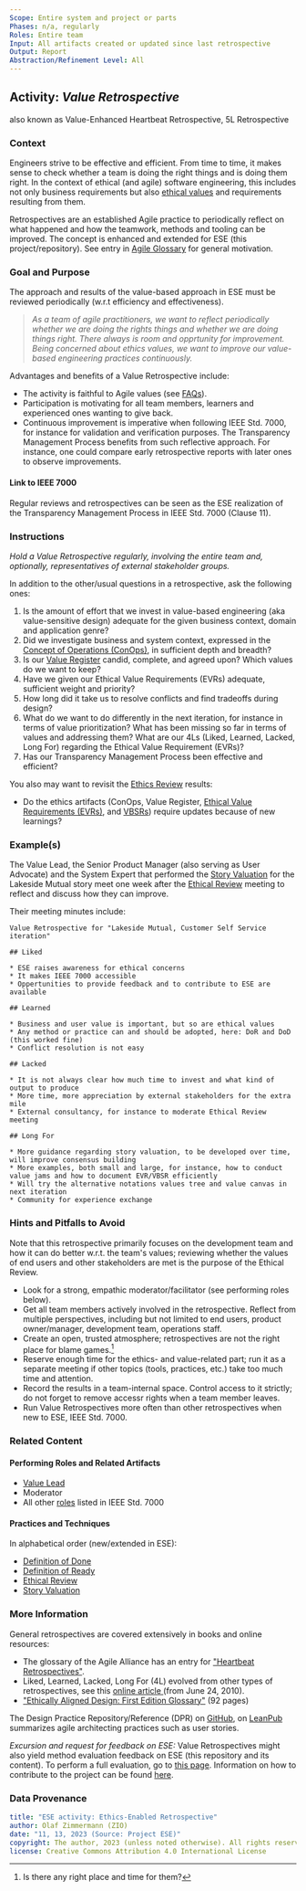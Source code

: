 ```yaml
---
Scope: Entire system and project or parts
Phases: n/a, regularly
Roles: Entire team
Input: All artifacts created or updated since last retrospective
Output: Report
Abstraction/Refinement Level: All
---
```


Activity: *Value Retrospective*
-------------------------------
also known as Value-Enhanced Heartbeat Retrospective, 5L Retrospective 

### Context

Engineers strive to be effective and efficient. From time to time, it makes sense to check whether a team is doing the right things and is doing them right. In the context of ethical (and agile) software engineering, this includes not only business requirements but also [ethical values](/ESE-Glossary.md#ethical-value) and requirements resulting from them.

Retrospectives are an established Agile practice to periodically reflect on what happened and how the teamwork, methods and tooling can be improved. The concept is enhanced and extended for ESE (this project/repository). See entry in [Agile Glossary](https://www.agilealliance.org/glossary/heartbeat-retrospective/) for general motivation.


### Goal and Purpose

The approach and results of the value-based approach in ESE must be reviewed periodically (w.r.t efficiency and effectiveness).

> *As a team of agile practitioners, we want to reflect periodically whether we are doing the rights things and whether we are doing things right. There always is room and opprtunity for improvement. Being concerned about ethics values, we want to improve our value-based engineering practices continuously.*

Advantages and benefits of a Value Retrospective include: 

* The activity is faithful to Agile values (see [FAQs](/ESE-FAQ.md)).
* Participation is motivating for all team members, learners and experienced ones wanting to give back.
* Continuous improvement is imperative when following IEEE Std. 7000, for instance for validation and verification purposes. The Transparency Management Process benefits from such reflective approach. For instance, one could compare early retrospective reports with later ones to observe improvements.

#### Link to IEEE 7000

Regular reviews and retrospectives can be seen as the ESE realization of the Transparency Management Process in IEEE Std. 7000 (Clause 11).


### Instructions 

*Hold a Value Retrospective regularly, involving the entire team and, optionally, representatives of external stakeholder groups.*

In addition to the other/usual questions in a retrospective, ask the following ones: 

1. Is the amount of effort that we invest in value-based engineering (aka value-sensitive design) adequate for the given business context, domain and application genre? 
2. Did we investigate business and system context, expressed in the [Concept of Operations (ConOps)](/ESE-Glossary.md#conops), in sufficient depth and breadth?
3. Is our [Value Register](/ESE-Glossary.md#value-register) candid, complete, and agreed upon? Which values do we want to keep? 
4. Have we given our Ethical Value Requirements (EVRs) adequate, sufficient weight and priority?
5. How long did it take us to resolve conflicts and find tradeoffs during design? 
6. What do we want to do differently in the next iteration, for instance in terms of value prioritization? What has been missing so far in terms of values and addressing them? What are our 4Ls (Liked, Learned, Lacked, Long For) regarding the Ethical Value Requirement (EVRs)? 
7. Has our Transparency Management Process been effective and efficient?  

You also may want to revisit the [Ethics Review](ESE-EthicalReview.md) results: 

* Do the ethics artifacts (ConOps, Value Register, [Ethical Value Requirements (EVRs)](/ESE-Glossary.md#evr), and [VBSRs](/ESE-Glossary.md#vbsr)) require updates because of new learnings?


### Example(s)

The Value Lead, the Senior Product Manager (also serving as User Advocate) and the System Expert that performed the [Story Valuation](ESE-StoryValuation.md) for the Lakeside Mutual story meet one week after the [Ethical Review](ESE-EthicalReview.md) meeting to reflect and discuss how they can improve. 

Their meeting minutes include: 

~~~
Value Retrospective for "Lakeside Mutual, Customer Self Service iteration"

## Liked 

* ESE raises awareness for ethical concerns
* It makes IEEE 7000 accessible
* Oppertunities to provide feedback and to contribute to ESE are available 

## Learned

* Business and user value is important, but so are ethical values
* Any method or practice can and should be adopted, here: DoR and DoD (this worked fine) 
* Conflict resolution is not easy

## Lacked 

* It is not always clear how much time to invest and what kind of output to produce
* More time, more appreciation by external stakeholders for the extra mile
* External consultancy, for instance to moderate Ethical Review meeting

## Long For

* More guidance regarding story valuation, to be developed over time, will improve consensus building
* More examples, both small and large, for instance, how to conduct value jams and how to document EVR/VBSR efficiently
* Will try the alternative notations values tree and value canvas in next iteration
* Community for experience exchange
~~~


### Hints and Pitfalls to Avoid

Note that this retrospective primarily focuses on the development team and how it can do better w.r.t. the team's values; reviewing whether the values of end users and other stakeholders are met is the purpose of the Ethical Review.

* Look for a strong, empathic moderator/facilitator (see performing roles below).
* Get all team members actively involved in the retrospective. Reflect from multiple perspectives, including but not limited to end users, product owner/manager, development team, operations staff. 
* Create an open, trusted atmosphere; retrospectives are not the right place for blame games.[^1]
* Reserve enough time for the ethics- and value-related part; run it as a separate meeting if other topics (tools, practices, etc.) take too much time and attention.
* Record the results in a team-internal space. Control access to it strictly; do not forget to remove accessr rights when a team member leaves.
* Run Value Retrospectives more often than other retrospectives when new to ESE, IEEE Std. 7000. 
  
[^1]: Is there any right place and time for them?


### Related Content

#### Performing Roles and Related Artifacts

* [Value Lead](/roles/ESE-ValueLead.md)
* Moderator
* All other [roles](/roles) listed in IEEE Std. 7000


#### Practices and Techniques

In alphabetical order (new/extended in ESE): 

* [Definition of Done](ESE-DefinitionOfDone.md)
* [Definition of Ready](ESE-DefinitionOfReady.md)
* [Ethical Review](ESE-EthicalReview.md)
* [Story Valuation](ESE-StoryValuation.md)


### More Information 

General retrospectives are covered extensively in books and online resources: 

* The glossary of the Agile Alliance has an entry for ["Heartbeat Retrospectives"](https://www.agilealliance.org/glossary/heartbeat-retrospective/).
* Liked, Learned, Lacked, Long For (4L) evolved from other types of retrospectives, see this [ online article ]( https://www.ebgconsulting.com/blog/the-4ls-a-retrospective-technique/) (from June 24, 2010).
* ["Ethically Aligned Design: First Edition Glossary"](https://standards.ieee.org/wp-content/uploads/import/documents/other/ead1e_glossary.pdf) (92 pages)

The Design Practice Repository/Reference (DPR) on [GitHub](https://github.com/socadk/design-practice-repository), on [LeanPub](https://leanpub.com/dpr) summarizes agile architecting practices such as user stories. 

*Excursion and request for feedback on ESE:* Value Retrospectives might also yield method evaluation feedback on ESE (this repository and its content). To perform a full evaluation, go to [this page](/experimentation/). Information on how to contribute to the project can be found [here](/contributing/CONTRIBUTING.md). 


### Data Provenance 

```yaml
title: "ESE activity: Ethics-Enabled Retrospective"
author: Olaf Zimmermann (ZIO)
date: "11, 13, 2023 (Source: Project ESE)"
copyright: The author, 2023 (unless noted otherwise). All rights reserved.
license: Creative Commons Attribution 4.0 International License
```

